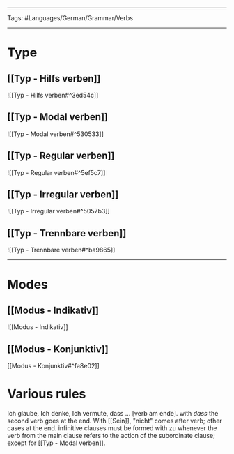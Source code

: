 ___
Tags: #Languages/German/Grammar/Verbs 
___
# Type
## [[Typ - Hilfs verben]]
![[Typ - Hilfs verben#^3ed54c]]

## [[Typ - Modal verben]]
![[Typ - Modal verben#^530533]]


## [[Typ - Regular verben]]
![[Typ - Regular verben#^5ef5c7]]

## [[Typ - Irregular verben]]
![[Typ - Irregular verben#^5057b3]]

## [[Typ - Trennbare verben]]
![[Typ - Trennbare verben#^ba9865]]

---

# Modes
## [[Modus - Indikativ]]
![[Modus - Indikativ]]


## [[Modus - Konjunktiv]]
[[Modus - Konjunktiv#^fa8e02]]



# Various rules
Ich glaube, Ich denke, Ich vermute, dass ... [verb am ende].
with *dass* the second verb goes at the end.
With [[Sein]], "nicht" comes after verb; other cases at the end.
 infinitive clauses must be formed with zu whenever the verb from the main clause refers to the action of the subordinate clause; except for [[Typ - Modal verben]].